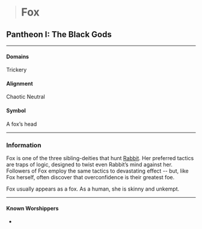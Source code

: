 ># Fox

## Pantheon I: The Black Gods

***

#### Domains 

Trickery

#### Alignment

Chaotic Neutral

#### Symbol

A fox’s head

***

### Information

Fox is one of the three sibling-deities that hunt [Rabbit](Rabbit.md). Her preferred tactics are traps of logic, designed to twist even Rabbit’s mind against her. Followers of Fox employ the same tactics to devastating effect -- but, like Fox herself, often discover that overconfidence is their greatest foe.

 Fox usually appears as a fox. As a human, she is skinny and unkempt.

***

#### Known Worshippers

-

